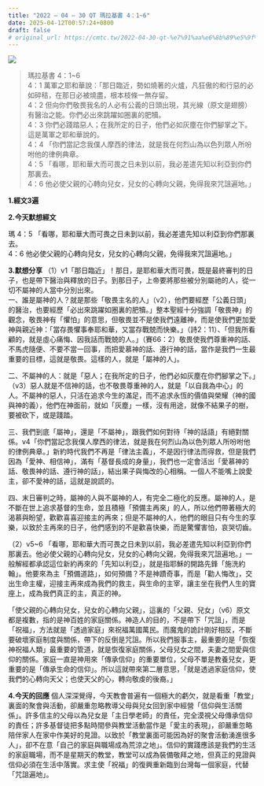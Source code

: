 ```yaml
---
title: "2022 – 04 – 30 QT 瑪拉基書 4：1~6"
date: 2025-04-12T00:57:24+0800
draft: false
# original_url: https://cmtc.tw/2022-04-30-qt-%e7%91%aa%e6%8b%89%e5%9f%ba%e6%9b%b8-4%ef%bc%9a16
---
```


![](/images/qt.jpg)
> 瑪拉基書 4：1\~6  
> 4：1 萬軍之耶和華說：「那日臨近，勢如燒著的火爐，凡狂傲的和行惡的必如碎秸，在那日必被燒盡，根本枝條一無存留。  
> 4：2 但向你們敬畏我名的人必有公義的日頭出現，其光線（原文是翅膀）有醫治之能。你們必出來跳躍如圈裏的肥犢。  
> 4：3 你們必踐踏惡人；在我所定的日子，他們必如灰塵在你們腳掌之下。這是萬軍之耶和華說的。  
> 4：4 「你們當記念我僕人摩西的律法，就是我在何烈山為以色列眾人所吩咐他的律例典章。  
> 4：5 「看哪，耶和華大而可畏之日未到以前，我必差遣先知以利亞到你們那裏去。  
> 4：6 他必使父親的心轉向兒女，兒女的心轉向父親，免得我來咒詛遍地。」

**1.經文3遍**

**2.今天默想經文**
  
瑪 4：5 「看哪，耶和華大而可畏之日未到以前，我必差遣先知以利亞到你們那裏去。  
4：6 他必使父親的心轉向兒女，兒女的心轉向父親，免得我來咒詛遍地。」

**3.默想分享**
（1）v1「那日臨近」！那日，是耶和華大而可畏，既是最終審判的日子，也是帶下醫治與釋放的日子。到那日子，上帝要將那些被分別屬祂的人，從一切不屬神的人當中分別出來。  
一、誰是屬神的人？就是那些「敬畏主名的人」（v2），他們要經歷「公義日頭」的醫治，也要經歷「必出來跳躍如圈裏的肥犢。」整本聖經十分強調「敬畏神」的觀念，敬畏神有「懼怕」的意思，但敬畏並不是使我們遠離神，而是使我們更加愛神與親近神：「當存畏懼事奉耶和華，又當存戰兢而快樂。」（詩2：11）、「但我所看顧的，就是虛心痛悔、因我話而戰兢的人。」（賽66：2）敬畏使我們尊重神的話、不馬虎隨便、不要不當一回事，而把愛慕神的話、遵行神的話，當作是我們一生最重要的目標，這就是敬畏。這樣的人，就是「屬神的人」。

二、不屬神的人：就是「惡人；在我所定的日子，他們必如灰塵在你們腳掌之下。」（v3）惡人就是不信神的話，也不敬畏尊重神的人，就是「以自我為中心」的人。不屬神的惡人，只活在追求今生的滿足，而不追求永恆的價值與榮耀（神的國與神的義），他們在神面前，就如「灰塵」一樣，沒有用途，就像不結果子的樹，要被砍下，或是踐踏。

三、我們到底「屬神」，還是「不屬神」，跟我們如何對待「神的話語」有絕對關係。v4「你們當記念我僕人摩西的律法，就是我在何烈山為以色列眾人所吩咐他的律例典章。」新約時代我們不再是「律法主義」，不是因行律法而得救，但是我們因為「愛神、相信神」，滿有「基督長成的身量」，我們也一定會活出「愛慕神的話、敬畏神的話、遵行神的話」，結出果子與悔改的心相稱。一個人不能嘴上說愛主，卻不愛神的話，這就是說謊的。

四、末日審判之時，屬神的人與不屬神的人，有完全二極化的反應。屬神的人，是不斷在世上追求基督的生命，並且積極「預備主再來」的人，所以他們帶著極大的渴慕與盼望，歡歡喜喜迎接主的再來；但是不屬神的人，他們的眼目只有今生的享樂，以致於主再來的日子，他們感到的不是歡喜快樂，而是驚懼害怕，哀哭切齒。

（2）v5\~6 「看哪，耶和華大而可畏之日未到以前，我必差遣先知以利亞到你們那裏去。他必使父親的心轉向兒女，兒女的心轉向父親，免得我來咒詛遍地。」一般解經都承認這位新約再來的「先知以利亞」，就是指耶穌的開路先鋒「施洗約翰」。他要來為主「預備道路」，如何預備？不是神蹟奇事，而是「勸人悔改」，交出生命主權，迎接主再來成為我們的救主，與生命的主宰，讓主坐在我們人生的寶座上，成為我們真正的主，真正的神。

「使父親的心轉向兒女，兒女的心轉向父親」，這裏的「父親、兒女」（v6）原文都是複數，指的是神百姓的家庭關係。神造人的目的，不是帶下「咒詛」，而是「祝福」，方法就是「透過家庭」來祝福萬國萬民。而魔鬼的詭計剛好相反，不斷要破壞家庭制度與關係，帶下的反倒是咒詛。所以我們服事主，最重要的是「恢復神祝福人類」最重要的管道，就是恢復家庭關係，父母兒女之間，夫妻之間愛與信仰的關係。家庭一直是神用來「傳承信仰」的重要單位，父母不單是教養兒女，更重要的是「傳承生命的信仰」。所以這就帶來第二層意思，「就是透過家庭信仰，使我們的心轉向天父；也使天父的心，轉向敬虔的後裔。」

**4.今天的回應**
個人深深覺得，今天教會普遍有一個極大的虧欠，就是看重「教堂」裏面的聚會與活動，卻嚴重忽略教導父母與兒女回到家中經營「信仰與生活關係」。許多信主的父母以為兒女是「主日學老師」的責任，完全漠視父母傳承信仰的責任；許多基督徒把多點時間參與教堂活動當作是「愛主的表現」，卻嚴重忽略陪伴家人在家中作美好的見證。以致於「教堂裏面可能因為好的聚會活動湧進很多人」，卻不在意「自己的家庭與職場成為荒涼之地」。信仰的實踐應該是我們的生活的家庭職場，而不是星期天的教堂，教堂可以成為裝備敬拜之地，但真正的見證與信仰必須在生活中落實。求主使「祝福」的復興重新臨到台灣每一個家庭，代替「咒詛遍地」。
